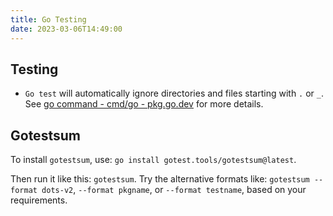 ```yaml
---
title: Go Testing
date: 2023-03-06T14:49:00
---
```


## Testing

- `Go test` will automatically ignore directories and files starting with `.` or `_`. See [go command - cmd/go - pkg.go.dev](https://pkg.go.dev/cmd/go#hdr-Package_lists_and_patterns) for more details.

## Gotestsum

To install `gotestsum`, use: `go install gotest.tools/gotestsum@latest`.

Then run it like this: `gotestsum`. Try the alternative formats like: `gotestsum --format dots-v2`, `--format pkgname`, or `--format testname`, based on your requirements.

